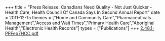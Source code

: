 +++
title = "Press Release: Canadians Need Quality - Not Just Quicker - Health Care, Health Council Of Canada Says In Second Annual Report"
date = 2011-12-15
themes = ["Home and Community Care","Pharmaceuticals Management","Access and Wait Times","Primary Health Care","Aboriginal Health","Electronic Health Records"]
types = ["Publications"]
+++
[2.48.1-PRFeb7HCC.pdf](/files/2.48.1-PRFeb7HCC.pdf)
